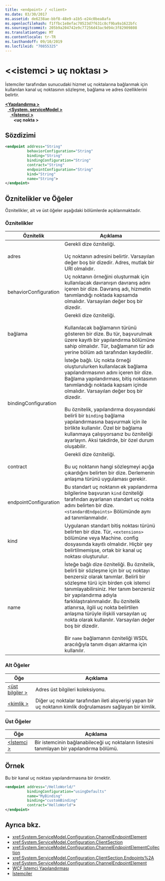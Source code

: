 ```yaml
---
title: <endpoint> / <client>
ms.date: 03/30/2017
ms.assetid: de6238ae-bbf8-48e9-a1b5-e24c0bea8afa
ms.openlocfilehash: f1ffbc1e8efac70523d7f631c8cf9ba9a1622bfc
ms.sourcegitcommit: 205b9a204742e9c77256d43ac9d94c3f82909808
ms.translationtype: MT
ms.contentlocale: tr-TR
ms.lasthandoff: 09/10/2019
ms.locfileid: "70855325"
---
```

# <a name="endpoint-of-client"></a>\<\<istemci > uç noktası >
İstemciler tarafından sunucudaki hizmet uç noktalarına bağlanmak için kullanılan kanal uç noktasının sözleşme, bağlama ve adres özelliklerini belirtir.  
  
[ **\<Yapılandırma >** ](../configuration-element.md)\
&nbsp;&nbsp;[ **\<System. serviceModel >** ](system-servicemodel.md)\
&nbsp;&nbsp;&nbsp;&nbsp;[ **\<İstemci >** ](client.md)\
&nbsp;&nbsp;&nbsp;&nbsp;&nbsp;&nbsp; **\<uç nokta >**  
  
## <a name="syntax"></a>Sözdizimi  
  
```xml  
<endpoint address="String"
          behaviorConfiguration="String"
          binding="String"
          bindingConfiguration="String"
          contract="String"
          endpointConfiguration="String"
          kind="String"
          name="String">
</endpoint>
```  
  
## <a name="attributes-and-elements"></a>Öznitelikler ve Öğeler  
 Öznitelikler, alt ve üst öğeler aşağıdaki bölümlerde açıklanmaktadır.  
  
### <a name="attributes"></a>Öznitelikler  
  
|Öznitelik|Açıklama|  
|---------------|-----------------|  
|adres|Gerekli dize özniteliği.<br /><br /> Uç noktanın adresini belirtir. Varsayılan değer boş bir dizedir. Adres, mutlak bir URI olmalıdır.|  
|behaviorConfiguration|Uç noktanın örneğini oluşturmak için kullanılacak davranışın davranış adını içeren bir dize. Davranış adı, hizmetin tanımlandığı noktada kapsamda olmalıdır. Varsayılan değer boş bir dizedir.|  
|bağlama|Gerekli dize özniteliği.<br /><br /> Kullanılacak bağlamanın türünü gösteren bir dize. Bu tür, başvurulmak üzere kayıtlı bir yapılandırma bölümüne sahip olmalıdır. Tür, bağlamanın tür adı yerine bölüm adı tarafından kaydedilir.|  
|bindingConfiguration|İsteğe bağlı. Uç nokta örneği oluşturulurken kullanılacak bağlama yapılandırmasının adını içeren bir dize. Bağlama yapılandırması, bitiş noktasının tanımlandığı noktada kapsam içinde olmalıdır. Varsayılan değer boş bir dizedir.<br /><br /> Bu öznitelik, yapılandırma dosyasındaki belirli bir `binding` bağlama yapılandırmasına başvurmak için ile birlikte kullanılır. Özel bir bağlama kullanmaya çalışıyorsanız bu özniteliği ayarlayın. Aksi takdirde, bir özel durum oluşabilir.|  
|contract|Gerekli dize özniteliği.<br /><br /> Bu uç noktanın hangi sözleşmeyi açığa çıkardığını belirten bir dize. Derlemenin anlaşma türünü uygulaması gerekir.|  
|endpointConfiguration|Bu standart uç noktanın ek yapılandırma bilgilerine başvuran `kind` özniteliği tarafından ayarlanan standart uç nokta adını belirten bir dize. `<standardEndpoints>` Bölümünde aynı ad tanımlanmalıdır.|  
|kind|Uygulanan standart bitiş noktası türünü belirten bir dize. Tür, `<extensions>` bölümüne veya Machine. config dosyasında kayıtlı olmalıdır. Hiçbir şey belirtilmemişse, ortak bir kanal uç noktası oluşturulur.|  
|name|İsteğe bağlı dize özniteliği. Bu öznitelik, belirli bir sözleşme için bir uç noktayı benzersiz olarak tanımlar. Belirli bir sözleşme türü için birden çok istemci tanımlayabilirsiniz. Her tanım benzersiz bir yapılandırma adıyla farklılaştıralınmalıdır. Bu öznitelik atlanırsa, ilgili uç nokta belirtilen anlaşma türüyle ilişkili varsayılan uç nokta olarak kullanılır. Varsayılan değer boş bir dizedir.<br /><br /> Bir `name` bağlamanın özniteliği WSDL aracılığıyla tanım dışarı aktarma için kullanılır.|  
  
### <a name="child-elements"></a>Alt Öğeler  
  
|Öğe|Açıklama|  
|-------------|-----------------|  
|[\<üst bilgiler >](headers.md)|Adres üst bilgileri koleksiyonu.|  
|[\<kimlik >](identity.md)|Diğer uç noktalar tarafından ileti alışverişi yapan bir uç noktanın kimlik doğrulamasını sağlayan bir kimlik.|  
  
### <a name="parent-elements"></a>Üst Öğeler  
  
|Öğe|Açıklama|  
|-------------|-----------------|  
|[\<İstemci >](client.md)|Bir istemcinin bağlanabileceği uç noktaların listesini tanımlayan bir yapılandırma bölümü.|  
  
## <a name="example"></a>Örnek  
 Bu bir kanal uç noktası yapılandırmasına bir örnektir.  
  
```xml  
<endpoint address="/HelloWorld/"
          bindingConfiguration="usingDefaults"
          name="MyBinding"
          binding="customBinding"
          contract="HelloWorld">
</endpoint>
```  
  
## <a name="see-also"></a>Ayrıca bkz.

- <xref:System.ServiceModel.Configuration.ChannelEndpointElement>
- <xref:System.ServiceModel.Configuration.ClientSection>
- <xref:System.ServiceModel.Configuration.ChannelEndpointElementCollection>
- <xref:System.ServiceModel.Configuration.ClientSection.Endpoints%2A>
- <xref:System.ServiceModel.Configuration.ChannelEndpointElement>
- [WCF İstemci Yapılandırması](../../../wcf/feature-details/client-configuration.md)
- [İstemciler](../../../wcf/feature-details/clients.md)
